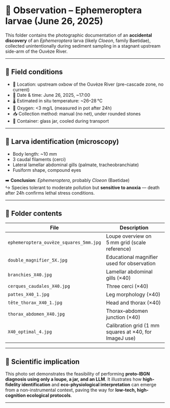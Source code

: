 # 🧬 Observation – Ephemeroptera larvae (June 26, 2025)

This folder contains the photographic documentation of an **accidental discovery** of an *Ephemeroptera* larva (likely *Cloeon*, family Baetidae), collected unintentionally during sediment sampling in a stagnant upstream side-arm of the Ouvèze River.

---

## 📅 Field conditions

- 📍 Location: upstream oxbow of the Ouvèze River (pre-cascade zone, no current)
- 📆 Date & time: June 26, 2025, ~17:00
- 🌡️ Estimated in situ temperature: ~26–28 °C
- 🫧 Oxygen: <3 mg/L (measured in pot after 24h)
- 📥 Collection method: manual (no net), under rounded stones
- 🫙 Container: glass jar, cooled during transport

---

## 🔬 Larva identification (microscopy)

- Body length: ~10 mm
- 3 caudal filaments (cerci)
- Lateral lamellar abdominal gills (palmate, tracheobranchiate)
- Fusiform shape, compound eyes

➡️ **Conclusion**: *Ephemeroptera*, probably *Cloeon* (Baetidae)  
↪️ Species tolerant to moderate pollution but **sensitive to anoxia** — death after 24h confirms lethal stress conditions.

---

## 📁 Folder contents

| File | Description |
|------|-------------|
| `ephemeroptera_ouvèze_squares_5mm.jpg` | Loupe overview on 5 mm grid (scale reference) |
| `double_magnifier_5X.jpg` | Educational magnifier used for observation |
| `branchies_X40.jpg` | Lamellar abdominal gills (×40) |
| `cerques_caudales_X40.jpg` | Three cerci (×40) |
| `pattes_X40_1.jpg` | Leg morphology (×40) |
| `tête_thorax_X40_1.jpg` | Head and thorax (×40) |
| `thorax_abdomen_X40.jpg` | Thorax–abdomen junction (×40) |
| `X40_optimal_4.jpg` | Calibration grid (1 mm squares at ×40, for ImageJ use) |

---

## 🧪 Scientific implication

This photo set demonstrates the feasibility of performing **proto-IBGN diagnosis using only a loupe, a jar, and an LLM**. It illustrates how **high-fidelity identification** and **eco-physiological interpretation** can emerge from a non-instrumental context, paving the way for **low-tech, high-cognition ecological protocols**.

---
